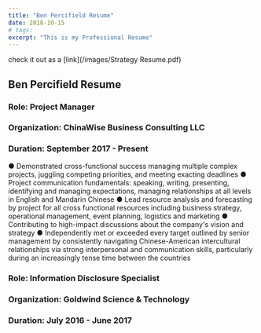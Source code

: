 ```yaml
---
title: "Ben Percifield Resume"
date: 2018-10-15
# tags:
excerpt: "This is my Professional Resume"
---
```


check it out as a [link](/images/Strategy Resume.pdf)

## Ben Percifield Resume

### Role: Project Manager
### Organization: ChinaWise Business Consulting LLC
### Duration: September 2017 - Present

● Demonstrated cross-functional success managing multiple complex projects, juggling
competing priorities, and meeting exacting deadlines
● Project communication fundamentals: speaking, writing, presenting, identifying and
managing expectations, managing relationships at all levels in English and Mandarin
Chinese
● Lead resource analysis and forecasting by project for all cross functional resources
including business strategy, operational management, event planning, logistics and
marketing
● Contributing to high-impact discussions about the company's vision and strategy
● Independently met or exceeded every target outlined by senior management by
consistently navigating Chinese-American intercultural relationships via strong
interpersonal and communication skills, particularly during an increasingly tense time
between the countries


### Role: Information Disclosure Specialist
### Organization: Goldwind Science & Technology
### Duration: July 2016 - June 2017
